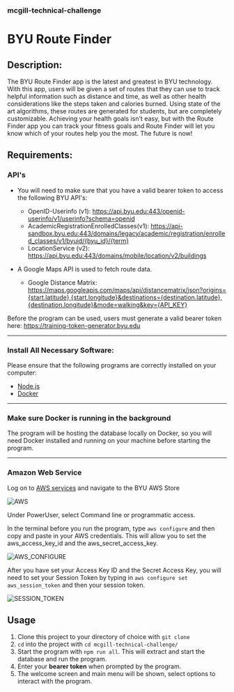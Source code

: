### mcgill-technical-challenge

# BYU Route Finder
## Description:
The BYU Route Finder app is the latest and greatest in BYU technology. With this app, users will be given a set of routes that they can use to track helpful information such as distance and time, as well as other health considerations like the steps taken and calories burned. Using state of the art algorithms, these routes are generated for students, but are completely customizable. Achieving your health goals isn't easy, but with the Route Finder app you can track your fitness goals and Route Finder will let you know which of your routes help you the most. The future is now!



## Requirements:

### API's

* You will need to make sure that you have a valid bearer token to access the following BYU API's:
    * OpenID-Userinfo (v1): https://api.byu.edu:443/openid-userinfo/v1/userinfo?schema=openid
    * AcademicRegistrationEnrolledClasses(v1): https://api-sandbox.byu.edu:443/domains/legacy/academic/registration/enrolled_classes/v1/byuid/{byu_id}/{term}
    * LocationService (v2): https://api.byu.edu:443/domains/mobile/location/v2/buildings
   
* A Google Maps API is used to fetch route data.
    * Google Distance Matrix: https://maps.googleapis.com/maps/api/distancematrix/json?origins={start.latitude},{start.longitude}&destinations={destination.latitude},{destination.longitude}&mode=walking&key={API_KEY}

Before the program can be used, users must generate a valid bearer token here: https://training-token-generator.byu.edu 
****
### Install All Necessary Software:

Please ensure that the following programs are correctly installed on your computer:

- [Node.js](https://nodejs.org/en/download/)
- [Docker](https://docs.docker.com/get-started/overview/)
****
### Make sure Docker is running in the background

The program will be hosting the database locally on Docker, so you will need Docker installed and running on your 
machine before starting the program.
****
### Amazon Web Service
Log on to [AWS services](https://byulogin.awsapps.com/start#/) and navigate to the BYU AWS Store

![AWS](https://user-images.githubusercontent.com/112526259/198143730-a0a14707-17b7-4698-85f2-0606cc5e5036.PNG)

Under PowerUser, select Command line or programmatic access.

In the terminal before you run the program, type `aws configure` and then copy and paste in your AWS credentials. This will allow 
you to set the aws_access_key_id and the aws_secret_access_key.

![AWS_CONFIGURE](https://github.com/byu-oit-training/mcgill-technical-challenge/blob/main/awsConfig.PNG?raw=true)

After you have set your Access Key ID and the Secret Access Key, you will 
need to set your Session Token by typing in `aws configure set aws_session_token` and then your session token.

![SESSION_TOKEN](https://github.com/byu-oit-training/mcgill-technical-challenge/blob/main/sessionToken.PNG?raw=true)



## Usage

1. Clone this project to your directory of choice with `git clone`
2. `cd` into the project with `cd mcgill-technical-challenge/`
3. Start the program with `npm run all`. This will extract and start the database and run the program.
4. Enter your **bearer token** when prompted by the program. 
5. The welcome screen and main menu will be shown, select options to interact with the program.



